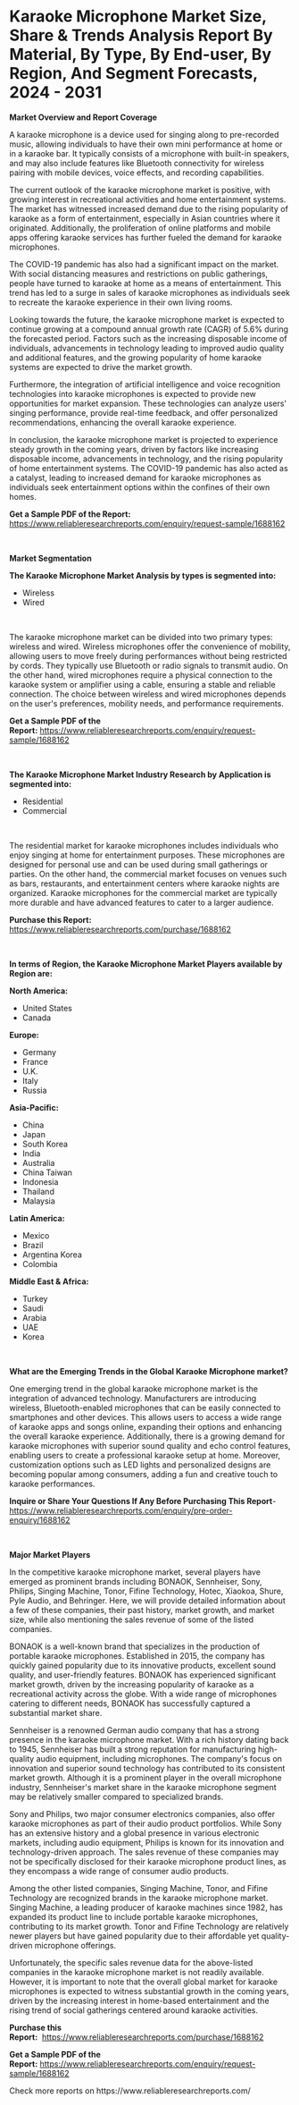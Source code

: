 <p><h1>Karaoke Microphone Market Size, Share & Trends Analysis Report By Material, By Type, By End-user, By Region, And Segment Forecasts, 2024 - 2031</h1></p><p><strong>Market Overview and Report Coverage</strong></p>
<p><p>A karaoke microphone is a device used for singing along to pre-recorded music, allowing individuals to have their own mini performance at home or in a karaoke bar. It typically consists of a microphone with built-in speakers, and may also include features like Bluetooth connectivity for wireless pairing with mobile devices, voice effects, and recording capabilities.</p><p>The current outlook of the karaoke microphone market is positive, with growing interest in recreational activities and home entertainment systems. The market has witnessed increased demand due to the rising popularity of karaoke as a form of entertainment, especially in Asian countries where it originated. Additionally, the proliferation of online platforms and mobile apps offering karaoke services has further fueled the demand for karaoke microphones.</p><p>The COVID-19 pandemic has also had a significant impact on the market. With social distancing measures and restrictions on public gatherings, people have turned to karaoke at home as a means of entertainment. This trend has led to a surge in sales of karaoke microphones as individuals seek to recreate the karaoke experience in their own living rooms.</p><p>Looking towards the future, the karaoke microphone market is expected to continue growing at a compound annual growth rate (CAGR) of 5.6% during the forecasted period. Factors such as the increasing disposable income of individuals, advancements in technology leading to improved audio quality and additional features, and the growing popularity of home karaoke systems are expected to drive the market growth.</p><p>Furthermore, the integration of artificial intelligence and voice recognition technologies into karaoke microphones is expected to provide new opportunities for market expansion. These technologies can analyze users' singing performance, provide real-time feedback, and offer personalized recommendations, enhancing the overall karaoke experience.</p><p>In conclusion, the karaoke microphone market is projected to experience steady growth in the coming years, driven by factors like increasing disposable income, advancements in technology, and the rising popularity of home entertainment systems. The COVID-19 pandemic has also acted as a catalyst, leading to increased demand for karaoke microphones as individuals seek entertainment options within the confines of their own homes.</p></p>
<p><strong>Get a Sample PDF of the Report:</strong> <a href="https://www.reliableresearchreports.com/enquiry/request-sample/1688162">https://www.reliableresearchreports.com/enquiry/request-sample/1688162</a></p>
<p>&nbsp;</p>
<p><strong>Market Segmentation</strong></p>
<p><strong>The Karaoke Microphone Market Analysis by types is segmented into:</strong></p>
<p><ul><li>Wireless</li><li>Wired</li></ul></p>
<p>&nbsp;</p>
<p><p>The karaoke microphone market can be divided into two primary types: wireless and wired. Wireless microphones offer the convenience of mobility, allowing users to move freely during performances without being restricted by cords. They typically use Bluetooth or radio signals to transmit audio. On the other hand, wired microphones require a physical connection to the karaoke system or amplifier using a cable, ensuring a stable and reliable connection. The choice between wireless and wired microphones depends on the user's preferences, mobility needs, and performance requirements.</p></p>
<p><strong>Get a Sample PDF of the Report:</strong>&nbsp;<a href="https://www.reliableresearchreports.com/enquiry/request-sample/1688162">https://www.reliableresearchreports.com/enquiry/request-sample/1688162</a></p>
<p>&nbsp;</p>
<p><strong>The Karaoke Microphone Market Industry Research by Application is segmented into:</strong></p>
<p><ul><li>Residential</li><li>Commercial</li></ul></p>
<p>&nbsp;</p>
<p><p>The residential market for karaoke microphones includes individuals who enjoy singing at home for entertainment purposes. These microphones are designed for personal use and can be used during small gatherings or parties. On the other hand, the commercial market focuses on venues such as bars, restaurants, and entertainment centers where karaoke nights are organized. Karaoke microphones for the commercial market are typically more durable and have advanced features to cater to a larger audience.</p></p>
<p><strong>Purchase this Report:</strong>&nbsp; <a href="https://www.reliableresearchreports.com/purchase/1688162">https://www.reliableresearchreports.com/purchase/1688162</a></p>
<p>&nbsp;</p>
<p><strong>In terms of Region, the Karaoke Microphone Market Players available by Region are:</strong></p>
<p>
    <p> <strong> North America: </strong>
        <ul>
            <li>United States</li>
            <li>Canada</li>
        </ul>
        </p> 
    <p> <strong> Europe: </strong>
        <ul>
            <li>Germany</li>
            <li>France</li>
            <li>U.K.</li>
            <li>Italy</li>
            <li>Russia</li>
        </ul>
        </p> 
    <p> <strong> Asia-Pacific: </strong>
        <ul>
            <li>China</li>
            <li>Japan</li>
            <li>South Korea</li>
            <li>India</li>
            <li>Australia</li>
            <li>China Taiwan</li>
            <li>Indonesia</li>
            <li>Thailand</li>
            <li>Malaysia</li>
        </ul>
        </p> 
    <p> <strong> Latin America: </strong>
        <ul>
            <li>Mexico</li>
            <li>Brazil</li>
            <li>Argentina Korea</li>
            <li>Colombia</li>
        </ul>
        </p> 
    <p> <strong> Middle East & Africa: </strong>
        <ul>
            <li>Turkey</li>
            <li>Saudi</li>
            <li>Arabia</li>
            <li>UAE</li>
            <li>Korea</li>
        </ul>
    </p>
    </p>
<p>&nbsp;</p>
<p><strong>What are the Emerging Trends in the Global Karaoke Microphone market?</strong></p>
<p><p>One emerging trend in the global karaoke microphone market is the integration of advanced technology. Manufacturers are introducing wireless, Bluetooth-enabled microphones that can be easily connected to smartphones and other devices. This allows users to access a wide range of karaoke apps and songs online, expanding their options and enhancing the overall karaoke experience. Additionally, there is a growing demand for karaoke microphones with superior sound quality and echo control features, enabling users to create a professional karaoke setup at home. Moreover, customization options such as LED lights and personalized designs are becoming popular among consumers, adding a fun and creative touch to karaoke performances.</p></p>
<p><strong>Inquire or Share Your Questions If Any Before Purchasing This Report</strong>- <a href="https://www.reliableresearchreports.com/enquiry/pre-order-enquiry/1688162">https://www.reliableresearchreports.com/enquiry/pre-order-enquiry/1688162</a></p>
<p>&nbsp;</p>
<p><strong>Major Market Players</strong></p>
<p><p>In the competitive karaoke microphone market, several players have emerged as prominent brands including BONAOK, Sennheiser, Sony, Philips, Singing Machine, Tonor, Fifine Technology, Hotec, Xiaokoa, Shure, Pyle Audio, and Behringer. Here, we will provide detailed information about a few of these companies, their past history, market growth, and market size, while also mentioning the sales revenue of some of the listed companies.</p><p>BONAOK is a well-known brand that specializes in the production of portable karaoke microphones. Established in 2015, the company has quickly gained popularity due to its innovative products, excellent sound quality, and user-friendly features. BONAOK has experienced significant market growth, driven by the increasing popularity of karaoke as a recreational activity across the globe. With a wide range of microphones catering to different needs, BONAOK has successfully captured a substantial market share.</p><p>Sennheiser is a renowned German audio company that has a strong presence in the karaoke microphone market. With a rich history dating back to 1945, Sennheiser has built a strong reputation for manufacturing high-quality audio equipment, including microphones. The company's focus on innovation and superior sound technology has contributed to its consistent market growth. Although it is a prominent player in the overall microphone industry, Sennheiser's market share in the karaoke microphone segment may be relatively smaller compared to specialized brands.</p><p>Sony and Philips, two major consumer electronics companies, also offer karaoke microphones as part of their audio product portfolios. While Sony has an extensive history and a global presence in various electronic markets, including audio equipment, Philips is known for its innovation and technology-driven approach. The sales revenue of these companies may not be specifically disclosed for their karaoke microphone product lines, as they encompass a wide range of consumer audio products.</p><p>Among the other listed companies, Singing Machine, Tonor, and Fifine Technology are recognized brands in the karaoke microphone market. Singing Machine, a leading producer of karaoke machines since 1982, has expanded its product line to include portable karaoke microphones, contributing to its market growth. Tonor and Fifine Technology are relatively newer players but have gained popularity due to their affordable yet quality-driven microphone offerings.</p><p>Unfortunately, the specific sales revenue data for the above-listed companies in the karaoke microphone market is not readily available. However, it is important to note that the overall global market for karaoke microphones is expected to witness substantial growth in the coming years, driven by the increasing interest in home-based entertainment and the rising trend of social gatherings centered around karaoke activities.</p></p>
<p><strong>Purchase this Report:</strong>&nbsp;&nbsp;<a href="https://www.reliableresearchreports.com/purchase/1688162">https://www.reliableresearchreports.com/purchase/1688162</a></p>
<p></p>
<p><strong>Get a Sample PDF of the Report:</strong>&nbsp;<a href="https://www.reliableresearchreports.com/enquiry/request-sample/1688162">https://www.reliableresearchreports.com/enquiry/request-sample/1688162</a></p>
<p>Check more reports on https://www.reliableresearchreports.com/</p>